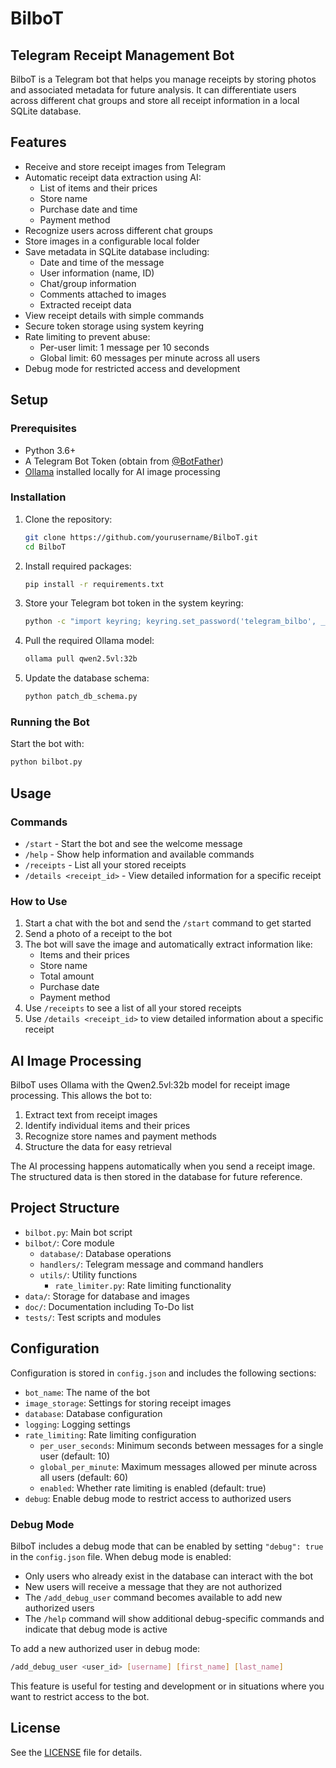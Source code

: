 # BilboT
## Telegram Receipt Management Bot

BilboT is a Telegram bot that helps you manage receipts by storing photos and associated metadata for future analysis. It can differentiate users across different chat groups and store all receipt information in a local SQLite database.

## Features

- Receive and store receipt images from Telegram
- Automatic receipt data extraction using AI:
  - List of items and their prices
  - Store name
  - Purchase date and time
  - Payment method
- Recognize users across different chat groups
- Store images in a configurable local folder
- Save metadata in SQLite database including:
  - Date and time of the message
  - User information (name, ID)
  - Chat/group information
  - Comments attached to images
  - Extracted receipt data
- View receipt details with simple commands
- Secure token storage using system keyring
- Rate limiting to prevent abuse:
  - Per-user limit: 1 message per 10 seconds
  - Global limit: 60 messages per minute across all users
- Debug mode for restricted access and development

## Setup

### Prerequisites

- Python 3.6+
- A Telegram Bot Token (obtain from [@BotFather](https://t.me/botfather))
- [Ollama](https://ollama.ai/download) installed locally for AI image processing

### Installation

1. Clone the repository:
   ```bash
   git clone https://github.com/yourusername/BilboT.git
   cd BilboT
   ```

2. Install required packages:
   ```bash
   pip install -r requirements.txt
   ```

3. Store your Telegram bot token in the system keyring:
   ```bash
   python -c "import keyring; keyring.set_password('telegram_bilbo', __import__('socket').gethostname(), 'YOUR_BOT_TOKEN')"
   ```

4. Pull the required Ollama model:
   ```bash
   ollama pull qwen2.5vl:32b
   ```

5. Update the database schema:
   ```bash
   python patch_db_schema.py
   ```

### Running the Bot

Start the bot with:
```bash
python bilbot.py
```

## Usage

### Commands

- `/start` - Start the bot and see the welcome message
- `/help` - Show help information and available commands
- `/receipts` - List all your stored receipts
- `/details <receipt_id>` - View detailed information for a specific receipt

### How to Use

1. Start a chat with the bot and send the `/start` command to get started
2. Send a photo of a receipt to the bot
3. The bot will save the image and automatically extract information like:
   - Items and their prices
   - Store name
   - Total amount
   - Purchase date
   - Payment method
4. Use `/receipts` to see a list of all your stored receipts
5. Use `/details <receipt_id>` to view detailed information about a specific receipt

## AI Image Processing

BilboT uses Ollama with the Qwen2.5vl:32b model for receipt image processing. This allows the bot to:

1. Extract text from receipt images
2. Identify individual items and their prices
3. Recognize store names and payment methods
4. Structure the data for easy retrieval

The AI processing happens automatically when you send a receipt image. The structured data is then stored in the database for future reference.

## Project Structure

- `bilbot.py`: Main bot script
- `bilbot/`: Core module
  - `database/`: Database operations
  - `handlers/`: Telegram message and command handlers
  - `utils/`: Utility functions
    - `rate_limiter.py`: Rate limiting functionality
- `data/`: Storage for database and images
- `doc/`: Documentation including To-Do list
- `tests/`: Test scripts and modules

## Configuration

Configuration is stored in `config.json` and includes the following sections:

- `bot_name`: The name of the bot
- `image_storage`: Settings for storing receipt images
- `database`: Database configuration
- `logging`: Logging settings
- `rate_limiting`: Rate limiting configuration
  - `per_user_seconds`: Minimum seconds between messages for a single user (default: 10)
  - `global_per_minute`: Maximum messages allowed per minute across all users (default: 60)
  - `enabled`: Whether rate limiting is enabled (default: true)
- `debug`: Enable debug mode to restrict access to authorized users

### Debug Mode

BilboT includes a debug mode that can be enabled by setting `"debug": true` in the `config.json` file. When debug mode is enabled:

- Only users who already exist in the database can interact with the bot
- New users will receive a message that they are not authorized
- The `/add_debug_user` command becomes available to add new authorized users
- The `/help` command will show additional debug-specific commands and indicate that debug mode is active

To add a new authorized user in debug mode:

```bash
/add_debug_user <user_id> [username] [first_name] [last_name]
```

This feature is useful for testing and development or in situations where you want to restrict access to the bot.

## License

See the [LICENSE](LICENSE) file for details.
